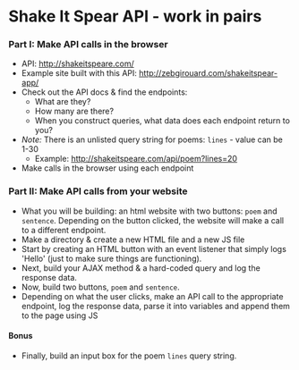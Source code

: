 # Shake It Spear API - work in pairs

### Part I: Make API calls in the browser
- API: http://shakeitspeare.com/
- Example site built with this API: http://zebgirouard.com/shakeitspear-app/
- Check out the API docs & find the endpoints:
  - What are they?
  - How many are there?
  - When you construct queries, what data does each endpoint return to you?
- *Note:* There is an unlisted query string for poems: `lines` - value can be 1-30
  - Example: http://shakeitspeare.com/api/poem?lines=20
- Make calls in the browser using each endpoint

### Part II: Make API calls from your website
- What you will be building: an html website with two buttons: `poem` and `sentence`. Depending on the button clicked, the website will make a call to a different endpoint.
- Make a directory & create a new HTML file and a new JS file
- Start by creating an HTML button with an event listener that simply logs 'Hello' (just to make sure things are functioning).
- Next, build your AJAX method & a hard-coded query and log the response data.
- Now, build two buttons, `poem` and `sentence`.
- Depending on what the user clicks, make an API call to the appropriate endpoint, log the response data, parse it into variables and append them to the page using JS

#### Bonus
- Finally, build an input box for the poem `lines` query string.
